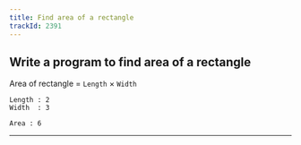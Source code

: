 ```yaml
---
title: Find area of a rectangle
trackId: 2391
---
```


## Write a program to find area of a rectangle

Area of rectangle = `Length` × `Width`

```
Length : 2
Width  : 3

Area : 6
```

---
